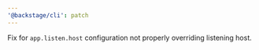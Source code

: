 ```yaml
---
'@backstage/cli': patch
---
```


Fix for `app.listen.host` configuration not properly overriding listening host.
